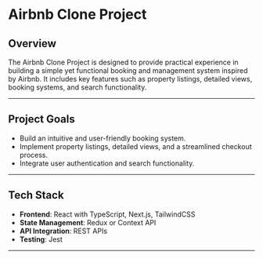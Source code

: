 # Airbnb Clone Project

## Overview
The Airbnb Clone Project is designed to provide practical experience in building a simple yet functional booking and management system inspired by Airbnb. It includes key features such as property listings, detailed views, booking systems, and search functionality. 

---

## Project Goals
- Build an intuitive and user-friendly booking system.
- Implement property listings, detailed views, and a streamlined checkout process.
- Integrate user authentication and search functionality.

---

## Tech Stack
- **Frontend**: React with TypeScript, Next.js, TailwindCSS
- **State Management**: Redux or Context API
- **API Integration**: REST APIs
- **Testing**: Jest

---
